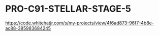 # PRO-C91-STELLAR-STAGE-5
https://code.whitehatjr.com/s/my-projects/view/4f6ad873-96f7-4b8e-ac88-385983684245

